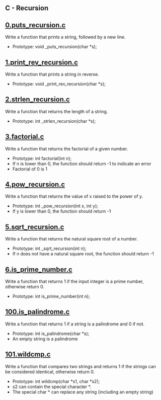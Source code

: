 ## C - Recursion

## [0.puts_recursion.c ](0.puts_recursion.c)

Write a function that prints a string, followed by a new line.

- Prototype: void _puts_recursion(char *s);

## [1.print_rev_recursion.c](1.print_rev_recursion.c)

Write a function that prints a string in reverse.

- Prototype: void _print_rev_recursion(char *s);

## [2.strlen_recursion.c](2.strlen_recursion.c)

Write a function that returns the length of a string.

- Prototype: int _strlen_recursion(char *s);

## [3.factorial.c](3.factorial.c)

Write a function that returns the factorial of a given number.

- Prototype: int factorial(int n);
- If n is lower than 0, the function should return -1 to indicate an error
- Factorial of 0 is 1

## [4.pow_recursion.c](4.pow_recursion.c)

Write a function that returns the value of x raised to the power of y.

- Prototype: int _pow_recursion(int x, int y);
- If y is lower than 0, the function should return -1

## [5.sqrt_recursion.c](5.sqrt_recursion.c)

Write a function that returns the natural square root of a number.

- Prototype: int _sqrt_recursion(int n);
- If n does not have a natural square root, the function should return -1

## [6.is_prime_number.c](6.is_prime_number.c)

Write a function that returns 1 if the input integer is a prime number, otherwise return 0.

- Prototype: int is_prime_number(int n);

## [100.is_palindrome.c](100.is_palindrome.c)

Write a function that returns 1 if a string is a palindrome and 0 if not.

- Prototype: int is_palindrome(char *s);
- An empty string is a palindrome

## [101.wildcmp.c](101.wildcmp.c)

Write a function that compares two strings and returns 1 if the strings can be considered identical, otherwise return 0.

- Prototype: int wildcmp(char *s1, char *s2);
- s2 can contain the special character *.
- The special char * can replace any string (including an empty string) 

